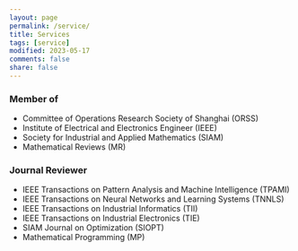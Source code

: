 ```yaml
---
layout: page
permalink: /service/
title: Services
tags: [service]
modified: 2023-05-17 
comments: false
share: false
---
```



### Member of
* Committee of Operations Research Society of Shanghai (ORSS) <br>
* Institute of Electrical and Electronics Engineer (IEEE) <br>
* Society for Industrial and Applied Mathematics (SIAM) <br>
* Mathematical Reviews (MR)
  

### Journal Reviewer
* IEEE Transactions on Pattern Analysis and Machine Intelligence (TPAMI) <br>
* IEEE Transactions on Neural Networks and Learning Systems (TNNLS) <br>
* IEEE Transactions on Industrial Informatics (TII) <br>
* IEEE Transactions on Industrial Electronics (TIE) <br>
* SIAM Journal on Optimization (SIOPT) <br>
* Mathematical Programming (MP) <br>
